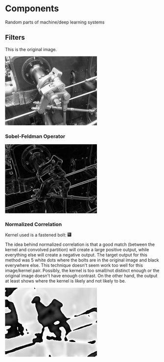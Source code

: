 # Components

Random parts of machine/deep learning systems

## Filters

This is the original image.

![](https://github.com/eltonlaw/machine-learning-models/blob/master/components/images/original.png?raw=true)

### Sobel-Feldman Operator

![](https://github.com/eltonlaw/machine-learning-models/blob/master/components/images/sobel_feldman_operator.png?raw=true)

### Normalized Correlation

Kernel used is a fastened bolt:
![](https://github.com/eltonlaw/machine-learning-models/blob/master/components/images/normalized_correlation_kernel.png?raw=true)

The idea behind normalized correlation is that a good match (between the kernel and convolved partition) will create a large positive output, while everything else will create a negative output. The target output for this method was 5 white dots where the bolts are in the original image and black everywhere else. This technique doesn't seem work too well for this image/kernel pair. Possibly, the kernel is too small/not distinct enough or the original image doesn't have enough contrast. On the other hand, the output at least shows where the kernel is likely and not likely to be.

![](https://github.com/eltonlaw/machine-learning-models/blob/master/components/images/normalized_correlation.png?raw=true)
